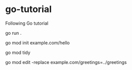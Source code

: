 # go-tutorial
Following Go tutorial

go run .

go mod init example.com/hello

go mod tidy

go mod edit -replace example.com/greetings=../greetings